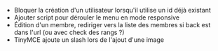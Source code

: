 - Bloquer la création d'un utilisateur lorsqu'il utilise un id déjà existant
- Ajouter script pour dérouler le menu en mode responsive
- Édition d'un membre, rediriger vers la liste des membres si back est dans l'url (ou avec check des rangs ?)
- TinyMCE ajoute un slash lors de l'ajout d'une image
